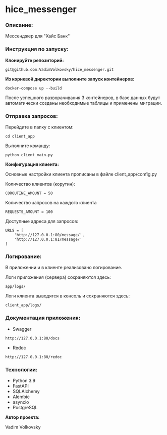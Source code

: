 # hice_messenger


### Описание:
Мессенджер для "Хайс Банк"


### Инструкция по запуску:
**Клонируйте репозиторий:**
```
git@github.com:VadimVolkovsky/hice_messenger.git
```


**Из корневой директории выполните запуск контейнеров:**
```
docker-compose up --build
```
После успешного разворачивания 3 контейнеров, в базе данных будут автоматически созданы необходимые таблицы и применены миграции.


### Отправка запросов:
Перейдите в папку с клиентом:
```
cd client_app
```

Выполните команду:
```
python client_main.py
```

**Конфигурация клиента:**

Основные настройки клиента прописаны в файле client_app/config.py

Количество клиентов (корутин):
```
COROUTINE_AMOUNT = 50
```

Количество запросов на каждого клиента
```
REQUESTS_AMOUNT = 100
```

Доступные адреса для запросов:
```
URLS = [
    'http://127.0.0.1:80/message/',
    'http://127.0.0.1:81/message/'
]
```

### Логирование:
В приложении и в клиенте реализовано логирование.

Логи приложения (сервера) сохраняются здесь:
```
app/logs/
```

Логи клиента выводятся в консоль и сохраняются здесь:
```
client_app/logs/
```


### Документация приложения:
- Swagger
```
http://127.0.0.1:80/docs
```

- Redoc
```
http://127.0.0.1:80/redoc
```



### Технологии:
- Python 3.9
- FastAPI
- SQLAlchemy
- Alembic
- asyncio
- PostgreSQL


**Автор проекта:**

Vadim Volkovsky
